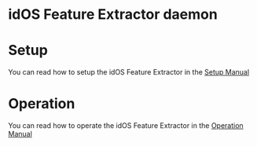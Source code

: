 # idOS Feature Extractor daemon

# Setup

You can read how to setup the idOS Feature Extractor in the [Setup Manual](Setup.md)

# Operation

You can read how to operate the idOS Feature Extractor in the [Operation Manual](Operation.md)
